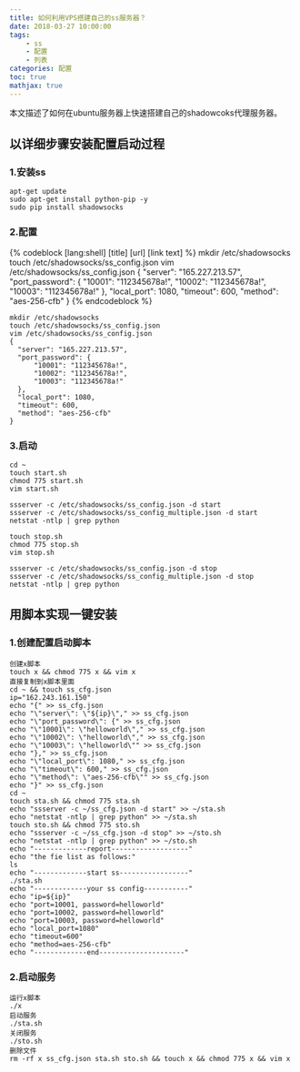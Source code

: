 ```yaml
---
title: 如何利用VPS搭建自己的ss服务器？
date: 2018-03-27 10:00:00
tags:
	- ss
	- 配置
	- 列表
categories: 配置
toc: true
mathjax: true
---
```


本文描述了如何在ubuntu服务器上快速搭建自己的shadowcoks代理服务器。
<!-- more -->


## 以详细步骤安装配置启动过程
### 1.安装ss
```
apt-get update
sudo apt-get install python-pip -y
sudo pip install shadowsocks
```

### 2.配置
{% codeblock [lang:shell] [title] [url] [link text] %}
mkdir /etc/shadowsocks
touch /etc/shadowsocks/ss_config.json
vim /etc/shadowsocks/ss_config.json
{
  "server": "165.227.213.57",
  "port_password": {
      "10001": "112345678a!",
      "10002": "112345678a!",
      "10003": "112345678a!"
  },
  "local_port": 1080,
  "timeout": 600,
  "method": "aes-256-cfb"
}
{% endcodeblock %}

```
mkdir /etc/shadowsocks
touch /etc/shadowsocks/ss_config.json
vim /etc/shadowsocks/ss_config.json
{
  "server": "165.227.213.57",
  "port_password": {
      "10001": "112345678a!",
      "10002": "112345678a!",
      "10003": "112345678a!"
  },
  "local_port": 1080,
  "timeout": 600,
  "method": "aes-256-cfb"
}
```
### 3.启动
```
cd ~
touch start.sh
chmod 775 start.sh
vim start.sh

ssserver -c /etc/shadowsocks/ss_config.json -d start
ssserver -c /etc/shadowsocks/ss_config_multiple.json -d start
netstat -ntlp | grep python

touch stop.sh
chmod 775 stop.sh
vim stop.sh

ssserver -c /etc/shadowsocks/ss_config.json -d stop
ssserver -c /etc/shadowsocks/ss_config_multiple.json -d stop
netstat -ntlp | grep python
```
## 用脚本实现一键安装
### 1.创建配置启动脚本
```shell
创建x脚本
touch x && chmod 775 x && vim x
直接复制到x脚本里面
cd ~ && touch ss_cfg.json
ip="162.243.161.150"
echo "{" >> ss_cfg.json
echo "\"server\": \"${ip}\"," >> ss_cfg.json
echo "\"port_password\": {" >> ss_cfg.json
echo "\"10001\": \"helloworld\"," >> ss_cfg.json
echo "\"10002\": \"helloworld\"," >> ss_cfg.json
echo "\"10003\": \"helloworld\"" >> ss_cfg.json
echo "}," >> ss_cfg.json
echo "\"local_port\": 1080," >> ss_cfg.json
echo "\"timeout\": 600," >> ss_cfg.json
echo "\"method\": \"aes-256-cfb\"" >> ss_cfg.json
echo "}" >> ss_cfg.json
cd ~
touch sta.sh && chmod 775 sta.sh
echo "ssserver -c ~/ss_cfg.json -d start" >> ~/sta.sh
echo "netstat -ntlp | grep python" >> ~/sta.sh
touch sto.sh && chmod 775 sto.sh
echo "ssserver -c ~/ss_cfg.json -d stop" >> ~/sto.sh
echo "netstat -ntlp | grep python" >> ~/sto.sh
echo "-------------report-------------------"
echo "the fie list as follows:"
ls
echo "-------------start ss-----------------"
./sta.sh
echo "-------------your ss config-----------"
echo "ip=${ip}"
echo "port=10001, password=helloworld"
echo "port=10002, password=helloworld"
echo "port=10003, password=helloworld"
echo "local_port=1080"
echo "timeout=600"
echo "method=aes-256-cfb"
echo "-------------end---------------------"
```
### 2.启动服务
```
运行x脚本
./x
启动服务
./sta.sh
关闭服务
./sto.sh
删除文件
rm -rf x ss_cfg.json sta.sh sto.sh && touch x && chmod 775 x && vim x
```
